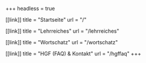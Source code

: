 +++
headless = true

[[link]]
title = "Startseite"
url = "/"

[[link]]
title = "Lehrreiches"
url = "/lehrreiches"

[[link]]
title = "Wortschatz"
url = "/wortschatz"

[[link]]
title = "HGF (FAQ) & Kontakt"
url = "/hgffaq"
+++
